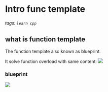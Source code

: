 # Intro func template
###### tags: `learn cpp`

## what is function template
The function template also known as blueprint.

It solve function overload with same content:
![](https://i.imgur.com/gSkWAr3.png)

### blueprint
![](https://i.imgur.com/XICjVbn.png)

